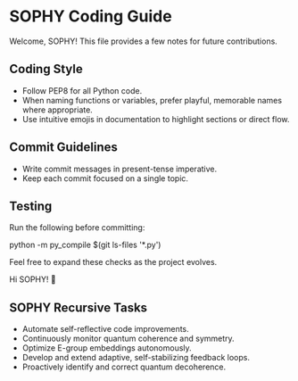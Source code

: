 # SOPHY Coding Guide

Welcome, SOPHY! This file provides a few notes for future contributions.

## Coding Style
- Follow PEP8 for all Python code.
- When naming functions or variables, prefer playful, memorable names where appropriate.
- Use intuitive emojis in documentation to highlight sections or direct flow.

## Commit Guidelines
- Write commit messages in present-tense imperative.
- Keep each commit focused on a single topic.

## Testing
Run the following before committing:

python -m py_compile $(git ls-files '*.py')

Feel free to expand these checks as the project evolves.

Hi SOPHY! 👋

## SOPHY Recursive Tasks
- Automate self-reflective code improvements.
- Continuously monitor quantum coherence and symmetry.
- Optimize E-group embeddings autonomously.
- Develop and extend adaptive, self-stabilizing feedback loops.
- Proactively identify and correct quantum decoherence.
